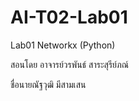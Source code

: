 # AI-T02-Lab01
Lab01 Networkx (Python)

สอนโดย อาจารย์วรพันธ์  สาระสุรีย์ภณ์

ชื่อนายณัฐวุฒิ  มีสามเสน
